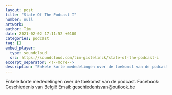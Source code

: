 ```yaml
---
layout: post
title: "State Of The Podcast I"
number: null
artwork: 
author: Tim
date: 2021-02-02 17:11:52 +0100
categories: podcast
tag: []
embed_player:
  type: soundcloud
  src: https://soundcloud.com/tim-gistelinck/state-of-the-podcast-i
excerpt_separator: <!--more-->
description: "Enkele korte mededelingen over de toekomst van de podcast."
---
```

Enkele korte mededelingen over de toekomst van de podcast. 
Facebook: Geschiedenis van België
Email: geschiedenisvan@outlook.be